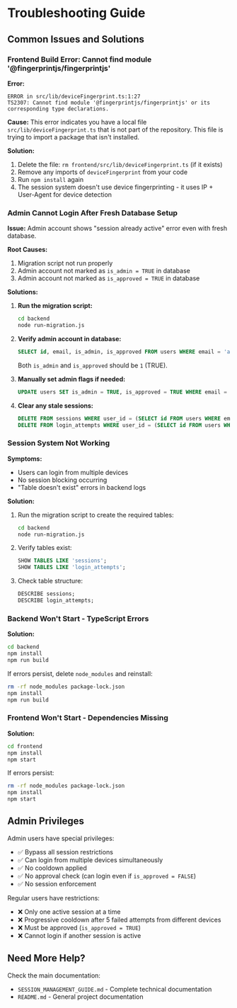# Troubleshooting Guide

## Common Issues and Solutions

### Frontend Build Error: Cannot find module '@fingerprintjs/fingerprintjs'

**Error:**
```
ERROR in src/lib/deviceFingerprint.ts:1:27
TS2307: Cannot find module '@fingerprintjs/fingerprintjs' or its corresponding type declarations.
```

**Cause:** This error indicates you have a local file `src/lib/deviceFingerprint.ts` that is not part of the repository. This file is trying to import a package that isn't installed.

**Solution:**
1. Delete the file: `rm frontend/src/lib/deviceFingerprint.ts` (if it exists)
2. Remove any imports of `deviceFingerprint` from your code
3. Run `npm install` again
4. The session system doesn't use device fingerprinting - it uses IP + User-Agent for device detection

### Admin Cannot Login After Fresh Database Setup

**Issue:** Admin account shows "session already active" error even with fresh database.

**Root Causes:**
1. Migration script not run properly
2. Admin account not marked as `is_admin = TRUE` in database
3. Admin account not marked as `is_approved = TRUE` in database

**Solutions:**

1. **Run the migration script:**
   ```bash
   cd backend
   node run-migration.js
   ```

2. **Verify admin account in database:**
   ```sql
   SELECT id, email, is_admin, is_approved FROM users WHERE email = 'admin@example.com';
   ```
   
   Both `is_admin` and `is_approved` should be `1` (TRUE).

3. **Manually set admin flags if needed:**
   ```sql
   UPDATE users SET is_admin = TRUE, is_approved = TRUE WHERE email = 'admin@example.com';
   ```

4. **Clear any stale sessions:**
   ```sql
   DELETE FROM sessions WHERE user_id = (SELECT id FROM users WHERE email = 'admin@example.com');
   DELETE FROM login_attempts WHERE user_id = (SELECT id FROM users WHERE email = 'admin@example.com');
   ```

### Session System Not Working

**Symptoms:**
- Users can login from multiple devices
- No session blocking occurring
- "Table doesn't exist" errors in backend logs

**Solution:**
1. Run the migration script to create the required tables:
   ```bash
   cd backend
   node run-migration.js
   ```

2. Verify tables exist:
   ```sql
   SHOW TABLES LIKE 'sessions';
   SHOW TABLES LIKE 'login_attempts';
   ```

3. Check table structure:
   ```sql
   DESCRIBE sessions;
   DESCRIBE login_attempts;
   ```

### Backend Won't Start - TypeScript Errors

**Solution:**
```bash
cd backend
npm install
npm run build
```

If errors persist, delete `node_modules` and reinstall:
```bash
rm -rf node_modules package-lock.json
npm install
npm run build
```

### Frontend Won't Start - Dependencies Missing

**Solution:**
```bash
cd frontend
npm install
npm start
```

If errors persist:
```bash
rm -rf node_modules package-lock.json
npm install
npm start
```

## Admin Privileges

Admin users have special privileges:
- ✅ Bypass all session restrictions
- ✅ Can login from multiple devices simultaneously
- ✅ No cooldown applied
- ✅ No approval check (can login even if `is_approved = FALSE`)
- ✅ No session enforcement

Regular users have restrictions:
- ❌ Only one active session at a time
- ❌ Progressive cooldown after 5 failed attempts from different devices
- ❌ Must be approved (`is_approved = TRUE`)
- ❌ Cannot login if another session is active

## Need More Help?

Check the main documentation:
- `SESSION_MANAGEMENT_GUIDE.md` - Complete technical documentation
- `README.md` - General project documentation
